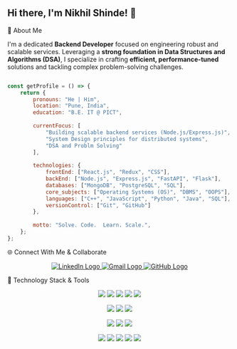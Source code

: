 ## Hi there, I'm Nikhil Shinde! 👋

🚀 About Me 

I'm a dedicated **Backend Developer** focused on engineering robust and scalable services. Leveraging a **strong foundation in Data Structures and Algorithms (DSA)**, I specialize in crafting **efficient, performance-tuned** solutions and tackling complex problem-solving challenges.

```javascript

const getProfile = () => {
    return {
        pronouns: "He | Him",
        location: "Pune, India",
        education: "B.E. IT @ PICT",
        
        currentFocus: [
            "Building scalable backend services (Node.js/Express.js)",
            "System Design principles for distributed systems",
            "DSA and Problm Solving"
        ],
        
        technologies: {
            frontEnd: ["React.js", "Redux", "CSS"],
            backEnd: ["Node.js", "Express.js", "FastAPI", "Flask"],
            databases: ["MongoDB", "PostgreSQL", "SQL"],
            core_subjects: ["Operating Systems (OS)", "DBMS", "OOPS"], 
            languages: ["C++", "JavaScript", "Python", "Java", "SQL"],
            versionControl: ["Git", "GitHub"]
        },
        
        motto: "Solve. Code.  Learn. Scale.",
    };
};

````````````````````

🌐 Connect With Me & Collaborate
<p align="center">
  <a href="https://www.linkedin.com/in/nikhil-shinde1740">
    <img src="https://img.shields.io/badge/-LinkedIn-0A66C2?style=for-the-badge&logo=linkedin&logoColor=white" alt="LinkedIn Logo" />
  </a>

  <a href="mailto:nikhilshinde451807@gmail.com">
    <img src="https://img.shields.io/badge/nikhilshinde451807@gmail.com-D14836?style=for-the-badge&logo=gmail&logoColor=white" alt="Gmail Logo" />
  </a>

  <a href="https://github.com/nikhilshinde45">
    <img src="https://img.shields.io/badge/-GitHub-100000?style=for-the-badge&logo=github&logoColor=white" alt="GitHub Logo" />
  </a>
</p>

🔧 Technology Stack & Tools

<p align="center">
  <img src="https://img.shields.io/badge/C%2B%2B-00599C?style=for-the-badge&logo=c%2B%2B&logoColor=white" />
  <img src="https://img.shields.io/badge/JavaScript-F7DF1E?style=for-the-badge&logo=javascript&logoColor=black" />
  <img src="https://img.shields.io/badge/Java-007396?style=for-the-badge&logo=java&logoColor=white" />
  <img src="https://img.shields.io/badge/SQL-4479A5?style=for-the-badge&logo=postgresql&logoColor=white" />
  <img src="https://img.shields.io/badge/MongoDB-47A248?style=for-the-badge&logo=mongodb&logoColor=white" />
</p>

<p align="center">
  <img src="https://img.shields.io/badge/React-61DAFB?style=for-the-badge&logo=react&logoColor=black" />
  <img src="https://img.shields.io/badge/CSS3-1572B6?style=for-the-badge&logo=css3&logoColor=white" />
  <img src="https://img.shields.io/badge/Redux-764ABC?style=for-the-badge&logo=redux&logoColor=white" />
</p>

<p align="center">
  <img src="https://img.shields.io/badge/Node.js-339933?style=for-the-badge&logo=nodedotjs&logoColor=white" />
  <img src="https://img.shields.io/badge/Express.js-000000?style=for-the-badge&logo=express&logoColor=white" />
  <img src="https://img.shields.io/badge/Mongoose-800?style=for-the-badge&logo=mongoose&logoColor=white" />
</p>

<p align="center">
  <img src="https://img.shields.io/badge/Git-F05032?style=for-the-badge&logo=git&logoColor=white" />
  <img src="https://img.shields.io/badge/GitHub-100000?style=for-the-badge&logo=github&logoColor=white" />
  <img src="https://img.shields.io/badge/VS%20Code-007ACC?style=for-the-badge&logo=visual-studio-code&logoColor=white" />
  <img src="https://img.shields.io/badge/IntelliJ%20IDEA-000000?style=for-the-badge&logo=intellijidea&logoColor=white" />
  <img src="https://img.shields.io/badge/Cloudinary-3448C5?style=for-the-badge&logo=cloudinary&logoColor=white" />
</p>








